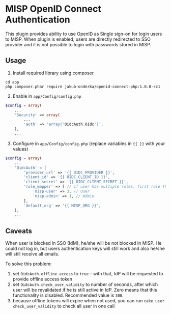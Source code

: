 # MISP OpenID Connect Authentication

This plugin provides ability to use OpenID as Single sign-on for login users to MISP.
When plugin is enabled, users are directly redirected to SSO provider and it is not possible
to login with passwords stored in MISP.

## Usage

1. Install required library using composer

```
cd app
php composer.phar require jakub-onderka/openid-connect-php:1.0.0-rc1
```

2. Enable in `app/Config/config.php`

```php
$config = array(
    ...
    'Security' => array(
        ...
        'auth' => 'array('OidcAuth.Oidc')',
    ),
    ...
```

3. Configure in `app/Config/config.php` (replace variables in `{{ }}` with your values)

```php
$config = array(
    ...
    'OidcAuth' = [
        'provider_url' => '{{ OIDC_PROVIDER }}',
        'client_id' => '{{ OIDC_CLIENT_ID }}',
        'client_secret' => '{{ OIDC_CLIENT_SECRET }}',
        'role_mapper' => [ // if user has multiple roles, first role that match will be assigned to user
            'misp-user' => 3, // User
            'misp-admin' => 1, // Admin
        ],
        'default_org' => '{{ MISP_ORG }}',
    ],
    ...
```

## Caveats

When user is blocked in SSO (IdM), he/she will be not blocked in MISP. He could not log in, but users authentication keys will still work and also he/she will still receive all emails. 

To solve this problem:
1) set `OidcAuth.offline_access` to `true` - with that, IdP will be requested to provide offline access token
2) set `OidcAuth.check_user_validity` to number of seconds, after which user will be revalidated if he is still active in IdP. Zero means that this functionality is disabled. Recommended value is `300`.
3) because offline tokens will expire when not used, you can run `cake user check_user_validity` to check all user in one call
